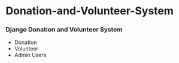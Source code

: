 # Donation-and-Volunteer-System
 
### Django Donation and Volunteer System
* Donation
* Volunteer
* Admin Users
